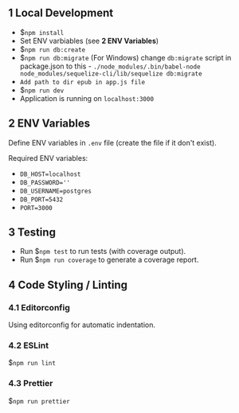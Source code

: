 ## 1 Local Development
- \$`npm install`
- Set ENV varbiables (see **2 ENV Variables**)
- \$`npm run db:create`
- \$`npm run db:migrate`
  (For Windows) change `db:migrate` script in package.json to this - `./node_modules/.bin/babel-node node_modules/sequelize-cli/lib/sequelize db:migrate`
- `Add path to dir epub in app.js file`
- \$`npm run dev`
- Application is running on `localhost:3000`

## 2 ENV Variables

Define ENV variables in `.env` file (create the file if it don't exist).

Required ENV variables:

- `DB_HOST=localhost`
- `DB_PASSWORD=''`
- `DB_USERNAME=postgres`
- `DB_PORT=5432`
- `PORT=3000`

## 3 Testing

- Run \$`npm test` to run tests (with coverage output).
- Run \$`npm run coverage` to generate a coverage report.

## 4 Code Styling / Linting

### 4.1 Editorconfig

Using editorconfig for automatic indentation.

### 4.2 ESLint

\$`npm run lint`

### 4.3 Prettier

\$`npm run prettier`
